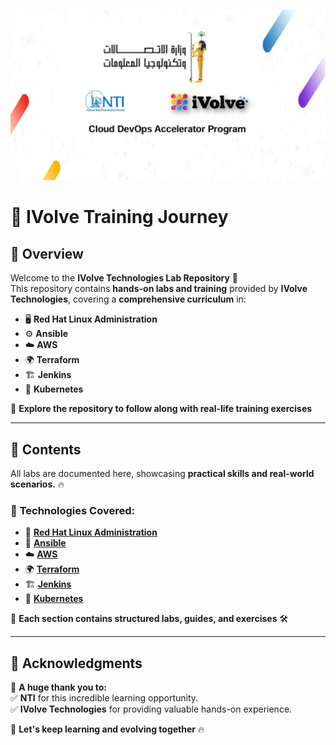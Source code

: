![IVolve Training Logo](./Logo/NTI-Ivolve.png)   

# 🚀 IVolve Training Journey

## 📌 Overview
Welcome to the **IVolve Technologies Lab Repository** 🎯  
This repository contains **hands-on labs and training** provided by **IVolve Technologies**, covering a **comprehensive curriculum** in:
- 🖥️ **Red Hat Linux Administration**
- ⚙️ **Ansible**
- ☁️ **AWS**
- 🌍 **Terraform**
- 🏗️ **Jenkins**
- 🏢 **Kubernetes**

📌 **Explore the repository to follow along with real-life training exercises**

---

## 📂 Contents
All labs are documented here, showcasing **practical skills and real-world scenarios.** 🔥

### 🔹 **Technologies Covered:**
- 🔴 [**Red Hat Linux Administration**](https://github.com/abdelhamed-4A/NTI-IVolve-Training/tree/main/Linux)
- 🤖 [**Ansible**](https://github.com/abdelhamed-4A/NTI-IVolve-Training/tree/main/Ansible)
- ☁️ [**AWS**](https://github.com/abdelhamed-4A/NTI-IVolve-Training/tree/main/AWS)
- 🌍 [**Terraform**](https://github.com/abdelhamed-4A/NTI-IVolve-Training/tree/main/Terraform)
- 🏗️ [**Jenkins**](https://github.com/abdelhamed-4A/NTI-IVolve-Training/tree/main/Jenkins)
- 🏢 [**Kubernetes**](https://github.com/abdelhamed-4A/NTI-IVolve-Training/tree/main/Kubernetes)

📌 **Each section contains structured labs, guides, and exercises** 🛠️

---

## 🙌 Acknowledgments
🎉 **A huge thank you to:**  
✅ **NTI** for this incredible learning opportunity.  
✅ **IVolve Technologies** for providing valuable hands-on experience.  

🚀 **Let's keep learning and evolving together** 🔥
